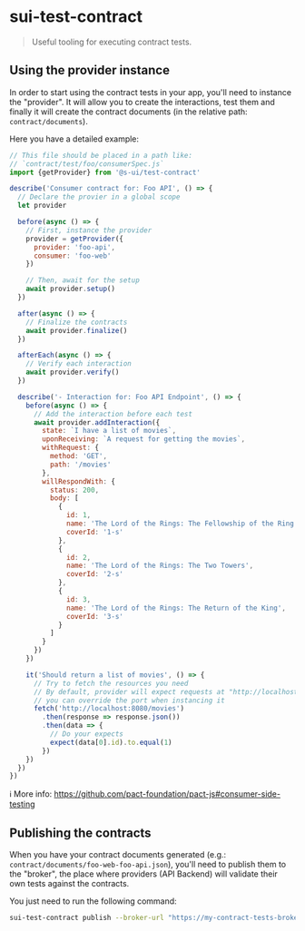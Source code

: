 # sui-test-contract

> Useful tooling for executing contract tests.

## Using the provider instance

In order to start using the contract tests in your app, you'll need to instance the "provider". It will allow you to create the interactions, test them and finally it will create the contract documents (in the relative path: `contract/documents`).

Here you have a detailed example:

```js
// This file should be placed in a path like:
// `contract/test/foo/consumerSpec.js`
import {getProvider} from '@s-ui/test-contract'

describe('Consumer contract for: Foo API', () => {
  // Declare the provier in a global scope
  let provider

  before(async () => {
    // First, instance the provider
    provider = getProvider({
      provider: 'foo-api',
      consumer: 'foo-web'
    })

    // Then, await for the setup
    await provider.setup()
  })

  after(async () => {
    // Finalize the contracts
    await provider.finalize()
  })

  afterEach(async () => {
    // Verify each interaction
    await provider.verify()
  })

  describe('- Interaction for: Foo API Endpoint', () => {
    before(async () => {
      // Add the interaction before each test
      await provider.addInteraction({
        state: `I have a list of movies`,
        uponReceiving: `A request for getting the movies`,
        withRequest: {
          method: 'GET',
          path: '/movies'
        },
        willRespondWith: {
          status: 200,
          body: [
            {
              id: 1,
              name: 'The Lord of the Rings: The Fellowship of the Ring',
              coverId: '1-s'
            },
            {
              id: 2,
              name: 'The Lord of the Rings: The Two Towers',
              coverId: '2-s'
            },
            {
              id: 3,
              name: 'The Lord of the Rings: The Return of the King',
              coverId: '3-s'
            }
          ]
        }
      })
    })

    it('Should return a list of movies', () => {
      // Try to fetch the resources you need
      // By default, provider will expect requests at "http://localhost:8080",
      // you can override the port when instancing it
      fetch('http://localhost:8080/movies')
        .then(response => response.json())
        .then(data => {
          // Do your expects
          expect(data[0].id).to.equal(1)
        })
    })
  })
})
```

ℹ️ More info: https://github.com/pact-foundation/pact-js#consumer-side-testing

## Publishing the contracts

When you have your contract documents generated (e.g.: `contract/documents/foo-web-foo-api.json`), you'll need to publish them to the "broker", the place where providers (API Backend) will validate their own tests against the contracts.

You just need to run the following command:

```bash
sui-test-contract publish --broker-url "https://my-contract-tests-broker.com"
```
